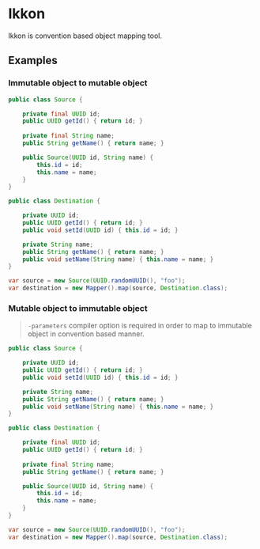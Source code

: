 # Ikkon

Ikkon is convention based object mapping tool.

## Examples 

### Immutable object to mutable object

```java
public class Source {

    private final UUID id;
    public UUID getId() { return id; }
    
    private final String name;
    public String getName() { return name; }

    public Source(UUID id, String name) {
        this.id = id;
        this.name = name;
    }
}

public class Destination {

    private UUID id;
    public UUID getId() { return id; }
    public void setId(UUID id) { this.id = id; }

    private String name;
    public String getName() { return name; }
    public void setName(String name) { this.name = name; }
}

var source = new Source(UUID.randomUUID(), "foo");
var destination = new Mapper().map(source, Destination.class);
```

### Mutable object to immutable object

> `-parameters` compiler option is required in order to map to immutable object in convention based manner.

```java
public class Source {

    private UUID id;
    public UUID getId() { return id; }
    public void setId(UUID id) { this.id = id; }

    private String name;
    public String getName() { return name; }
    public void setName(String name) { this.name = name; }
}

public class Destination {

    private final UUID id;
    public UUID getId() { return id; }
    
    private final String name;
    public String getName() { return name; }

    public Source(UUID id, String name) {
        this.id = id;
        this.name = name;
    }
}

var source = new Source(UUID.randomUUID(), "foo");
var destination = new Mapper().map(source, Destination.class);
```
